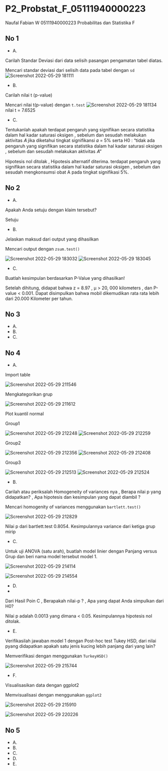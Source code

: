 # P2_Probstat_F_05111940000223
Naufal Fabian W 05111940000223  Probabilitas dan Statistika F



## No 1

- A.

Carilah Standar Deviasi dari data selisih pasangan pengamatan tabel diatas.

Mencari standar deviasi dari selisih data pada tabel dengan `sd`
![Screenshot 2022-05-29 181111](https://user-images.githubusercontent.com/85657973/170865045-d1e89c59-28dd-4c56-8f52-901757722dd3.png)


- B.

Carilah nilai t (p-value)

Mencari nilai t(p-value) dengan `t.test`
![Screenshot 2022-05-29 181134](https://user-images.githubusercontent.com/85657973/170865055-3b2d0b16-3df0-4b9b-a1e9-5d245639227e.png)
nilai t = 7.6525

- C.

Tentukanlah apakah terdapat pengaruh yang signifikan secara statistika dalam hal kadar saturasi oksigen , sebelum dan sesudah melakukan aktivitas 𝐴 jika diketahui tingkat signifikansi 𝛼 = 5% serta H0 : “tidak ada pengaruh yang signifikan secara statistika dalam hal kadar saturasi oksigen , sebelum dan sesudah melakukan aktivitas 𝐴”

Hipotesis nol ditolak , Hipotesis alternatif diterima. terdapat pengaruh yang signifikan secara statistika dalam hal kadar saturasi oksigen , sebelum dan sesudah mengkonsumsi obat A pada tingkat signifikasi 5%.


## No 2

- A.

Apakah Anda setuju dengan klaim tersebut?

Setuju

- B.

Jelaskan maksud dari output yang dihasilkan

Mencari output dengan `zsum.test()`

![Screenshot 2022-05-29 183032](https://user-images.githubusercontent.com/85657973/170865748-72f545d2-f7ed-464b-8ef2-f1f10d7bfbb5.png)
![Screenshot 2022-05-29 183045](https://user-images.githubusercontent.com/85657973/170865753-61529c32-d0e5-4f7c-9779-586aa6e13137.png)

- C.

Buatlah kesimpulan berdasarkan P-Value yang dihasilkan!

Setelah dihitung, didapat bahwa z = 8.97 , μ > 20, 000 kilometers ,  dan P-value < 0.001.
Dapat disimpulkan bahwa mobil dikemudikan rata rata lebih dari 20.000 Kilometer per tahun.

## No 3

- A.
- B.
- C.

## No 4

- A.

Import table 

![Screenshot 2022-05-29 211546](https://user-images.githubusercontent.com/85657973/170873832-9ca8bbe6-f6f2-4dca-8a8e-39d404b33869.png)

Mengkategorikan grup

![Screenshot 2022-05-29 211612](https://user-images.githubusercontent.com/85657973/170873994-5dd2347b-e6a2-4922-a2ee-666ddc2c214b.png)

Plot kuantil normal

Group1

![Screenshot 2022-05-29 212248](https://user-images.githubusercontent.com/85657973/170874102-a6ba3006-d9d3-4687-a98a-6b1e3911a8cb.png)
![Screenshot 2022-05-29 212259](https://user-images.githubusercontent.com/85657973/170874104-299d9ac5-ebf3-4122-9693-3678ffdaf2bd.png)

Group2

![Screenshot 2022-05-29 212356](https://user-images.githubusercontent.com/85657973/170874147-f4251168-162f-4869-b5e2-57f76d2a568f.png)
![Screenshot 2022-05-29 212408](https://user-images.githubusercontent.com/85657973/170874156-4099c478-bb24-4829-a152-c4a877b123d7.png)

Group3

![Screenshot 2022-05-29 212513](https://user-images.githubusercontent.com/85657973/170874219-bb440f22-38a3-41fa-ae86-863ea1d7f8fa.png)
![Screenshot 2022-05-29 212524](https://user-images.githubusercontent.com/85657973/170874227-53cccd86-826f-455f-860c-8230f7fc3c29.png)

- B.

Carilah atau periksalah Homogeneity of variances nya , Berapa nilai p yang didapatkan? , Apa hipotesis dan kesimpulan yang dapat diambil ?

Mencari homogenity of variances menggunakan `bartlett.test()`

![Screenshot 2022-05-29 212829](https://user-images.githubusercontent.com/85657973/170874525-0969bb49-1554-4177-84fa-5cedd512a986.png)

Nilai p dari bartlett.test 0.8054. Kesimpulannya variance dari ketiga grup mirip

- C.

Untuk uji ANOVA (satu arah), buatlah model linier dengan Panjang versus Grup dan beri nama model tersebut model 1.

![Screenshot 2022-05-29 214114](https://user-images.githubusercontent.com/85657973/170875442-768b350e-d90f-4c89-9311-011098a53538.png)

![Screenshot 2022-05-29 214554](https://user-images.githubusercontent.com/85657973/170875447-d86123b5-e11f-4c13-b561-27fc28e85eed.png)

- D.
- 
Dari Hasil Poin C , Berapakah nilai-p ? , Apa yang dapat Anda simpulkan dari H0?

Nilai p adalah 0.0013 yang dimana < 0.05. Kesimpulannya hipotesis nol ditolak.

- E.

Verifikasilah jawaban model 1 dengan Post-hoc test Tukey HSD, dari nilai pyang didapatkan apakah satu jenis kucing lebih panjang dari yang lain?

Memverifikasi dengan menggunakan `TurkeyHSD()`

![Screenshot 2022-05-29 215744](https://user-images.githubusercontent.com/85657973/170876010-f7bb3514-8206-4f93-95c8-36e4d543fa21.png)

- F.

Visualisasikan data dengan ggplot2

Memvisualisasi dengan menggunakan `ggplot2`

![Screenshot 2022-05-29 215910](https://user-images.githubusercontent.com/85657973/170876152-e2bd2c8b-ec22-4f88-b299-9a25f287aaaf.png)

![Screenshot 2022-05-29 220226](https://user-images.githubusercontent.com/85657973/170876227-f10bbd0e-e000-4ae7-8134-0455fe7f01e4.png)



## No 5

- A.
- B.
- C.
- D.
- E.


